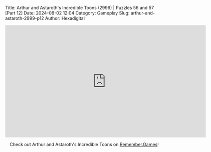 Title: Arthur and Astaroth's Incredible Toons (2999) | Puzzles 56 and 57 [Part 12]
Date: 2024-08-02 12:04
Category: Gameplay
Slug: arthur-and-astaroth-2999-p12
Author: Hexadigital

<center><iframe src="https://www.youtube.com/embed/QYprL8nmmUg?feature=oembed" allow="accelerometer; autoplay; encrypted-media; gyroscope; picture-in-picture" width="640" height="360" frameborder="0"></iframe>

Check out Arthur and Astaroth's Incredible Toons on [Remember.Games]()!</center>
